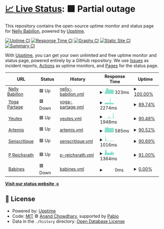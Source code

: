 # [📈 Live Status](https://nota2k.github.io/status): <!--live status--> **🟧 Partial outage**

This repository contains the open-source uptime monitor and status page for [Nelly Babillon](www.nellybabillon.fr), powered by [Upptime](https://github.com/upptime/upptime).

[![Uptime CI](https://github.com/nota2k/status/workflows/Uptime%20CI/badge.svg)](https://github.com/nota2k/status/actions?query=workflow%3A%22Uptime+CI%22)
[![Response Time CI](https://github.com/nota2k/status/workflows/Response%20Time%20CI/badge.svg)](https://github.com/nota2k/status/actions?query=workflow%3A%22Response+Time+CI%22)
[![Graphs CI](https://github.com/nota2k/status/workflows/Graphs%20CI/badge.svg)](https://github.com/nota2k/status/actions?query=workflow%3A%22Graphs+CI%22)
[![Static Site CI](https://github.com/nota2k/status/workflows/Static%20Site%20CI/badge.svg)](https://github.com/nota2k/status/actions?query=workflow%3A%22Static+Site+CI%22)
[![Summary CI](https://github.com/nota2k/status/workflows/Summary%20CI/badge.svg)](https://github.com/nota2k/status/actions?query=workflow%3A%22Summary+CI%22)

With [Upptime](https://upptime.js.org), you can get your own unlimited and free uptime monitor and status page, powered entirely by a GitHub repository. We use [Issues](https://github.com/nota2k/status/issues) as incident reports, [Actions](https://github.com/nota2k/status/actions) as uptime monitors, and [Pages](https://nota2k.github.io/status) for the status page.

<!--start: status pages-->
<!-- This summary is generated by Upptime (https://github.com/upptime/upptime) -->
<!-- Do not edit this manually, your changes will be overwritten -->
<!-- prettier-ignore -->
| URL | Status | History | Response Time | Uptime |
| --- | ------ | ------- | ------------- | ------ |
| <img alt="" src="https://icons.duckduckgo.com/ip3/www.nellybabillon.fr.ico" height="13"> [Nelly Babillon](https://www.nellybabillon.fr) | 🟩 Up | [nelly-babillon.yml](https://github.com/nota2k/status/commits/HEAD/history/nelly-babillon.yml) | <details><summary><img alt="Response time graph" src="./graphs/nelly-babillon/response-time-week.png" height="20"> 323ms</summary><br><a href="https://nota2k.github.io/status/history/nelly-babillon"><img alt="Response time 959" src="https://img.shields.io/endpoint?url=https%3A%2F%2Fraw.githubusercontent.com%2Fnota2k%2Fstatus%2FHEAD%2Fapi%2Fnelly-babillon%2Fresponse-time.json"></a><br><a href="https://nota2k.github.io/status/history/nelly-babillon"><img alt="24-hour response time 303" src="https://img.shields.io/endpoint?url=https%3A%2F%2Fraw.githubusercontent.com%2Fnota2k%2Fstatus%2FHEAD%2Fapi%2Fnelly-babillon%2Fresponse-time-day.json"></a><br><a href="https://nota2k.github.io/status/history/nelly-babillon"><img alt="7-day response time 323" src="https://img.shields.io/endpoint?url=https%3A%2F%2Fraw.githubusercontent.com%2Fnota2k%2Fstatus%2FHEAD%2Fapi%2Fnelly-babillon%2Fresponse-time-week.json"></a><br><a href="https://nota2k.github.io/status/history/nelly-babillon"><img alt="30-day response time 355" src="https://img.shields.io/endpoint?url=https%3A%2F%2Fraw.githubusercontent.com%2Fnota2k%2Fstatus%2FHEAD%2Fapi%2Fnelly-babillon%2Fresponse-time-month.json"></a><br><a href="https://nota2k.github.io/status/history/nelly-babillon"><img alt="1-year response time 959" src="https://img.shields.io/endpoint?url=https%3A%2F%2Fraw.githubusercontent.com%2Fnota2k%2Fstatus%2FHEAD%2Fapi%2Fnelly-babillon%2Fresponse-time-year.json"></a></details> | <details><summary><a href="https://nota2k.github.io/status/history/nelly-babillon">100.00%</a></summary><a href="https://nota2k.github.io/status/history/nelly-babillon"><img alt="All-time uptime 99.83%" src="https://img.shields.io/endpoint?url=https%3A%2F%2Fraw.githubusercontent.com%2Fnota2k%2Fstatus%2FHEAD%2Fapi%2Fnelly-babillon%2Fuptime.json"></a><br><a href="https://nota2k.github.io/status/history/nelly-babillon"><img alt="24-hour uptime 100.00%" src="https://img.shields.io/endpoint?url=https%3A%2F%2Fraw.githubusercontent.com%2Fnota2k%2Fstatus%2FHEAD%2Fapi%2Fnelly-babillon%2Fuptime-day.json"></a><br><a href="https://nota2k.github.io/status/history/nelly-babillon"><img alt="7-day uptime 100.00%" src="https://img.shields.io/endpoint?url=https%3A%2F%2Fraw.githubusercontent.com%2Fnota2k%2Fstatus%2FHEAD%2Fapi%2Fnelly-babillon%2Fuptime-week.json"></a><br><a href="https://nota2k.github.io/status/history/nelly-babillon"><img alt="30-day uptime 100.00%" src="https://img.shields.io/endpoint?url=https%3A%2F%2Fraw.githubusercontent.com%2Fnota2k%2Fstatus%2FHEAD%2Fapi%2Fnelly-babillon%2Fuptime-month.json"></a><br><a href="https://nota2k.github.io/status/history/nelly-babillon"><img alt="1-year uptime 99.83%" src="https://img.shields.io/endpoint?url=https%3A%2F%2Fraw.githubusercontent.com%2Fnota2k%2Fstatus%2FHEAD%2Fapi%2Fnelly-babillon%2Fuptime-year.json"></a></details>
| <img alt="" src="https://icons.duckduckgo.com/ip3/www.yogapartage.fr.ico" height="13"> [Yoga Partage](https://www.yogapartage.fr) | 🟥 Down | [yoga-partage.yml](https://github.com/nota2k/status/commits/HEAD/history/yoga-partage.yml) | <details><summary><img alt="Response time graph" src="./graphs/yoga-partage/response-time-week.png" height="20"> 2274ms</summary><br><a href="https://nota2k.github.io/status/history/yoga-partage"><img alt="Response time 1928" src="https://img.shields.io/endpoint?url=https%3A%2F%2Fraw.githubusercontent.com%2Fnota2k%2Fstatus%2FHEAD%2Fapi%2Fyoga-partage%2Fresponse-time.json"></a><br><a href="https://nota2k.github.io/status/history/yoga-partage"><img alt="24-hour response time 2097" src="https://img.shields.io/endpoint?url=https%3A%2F%2Fraw.githubusercontent.com%2Fnota2k%2Fstatus%2FHEAD%2Fapi%2Fyoga-partage%2Fresponse-time-day.json"></a><br><a href="https://nota2k.github.io/status/history/yoga-partage"><img alt="7-day response time 2274" src="https://img.shields.io/endpoint?url=https%3A%2F%2Fraw.githubusercontent.com%2Fnota2k%2Fstatus%2FHEAD%2Fapi%2Fyoga-partage%2Fresponse-time-week.json"></a><br><a href="https://nota2k.github.io/status/history/yoga-partage"><img alt="30-day response time 2097" src="https://img.shields.io/endpoint?url=https%3A%2F%2Fraw.githubusercontent.com%2Fnota2k%2Fstatus%2FHEAD%2Fapi%2Fyoga-partage%2Fresponse-time-month.json"></a><br><a href="https://nota2k.github.io/status/history/yoga-partage"><img alt="1-year response time 1928" src="https://img.shields.io/endpoint?url=https%3A%2F%2Fraw.githubusercontent.com%2Fnota2k%2Fstatus%2FHEAD%2Fapi%2Fyoga-partage%2Fresponse-time-year.json"></a></details> | <details><summary><a href="https://nota2k.github.io/status/history/yoga-partage">89.74%</a></summary><a href="https://nota2k.github.io/status/history/yoga-partage"><img alt="All-time uptime 98.42%" src="https://img.shields.io/endpoint?url=https%3A%2F%2Fraw.githubusercontent.com%2Fnota2k%2Fstatus%2FHEAD%2Fapi%2Fyoga-partage%2Fuptime.json"></a><br><a href="https://nota2k.github.io/status/history/yoga-partage"><img alt="24-hour uptime 94.97%" src="https://img.shields.io/endpoint?url=https%3A%2F%2Fraw.githubusercontent.com%2Fnota2k%2Fstatus%2FHEAD%2Fapi%2Fyoga-partage%2Fuptime-day.json"></a><br><a href="https://nota2k.github.io/status/history/yoga-partage"><img alt="7-day uptime 89.74%" src="https://img.shields.io/endpoint?url=https%3A%2F%2Fraw.githubusercontent.com%2Fnota2k%2Fstatus%2FHEAD%2Fapi%2Fyoga-partage%2Fuptime-week.json"></a><br><a href="https://nota2k.github.io/status/history/yoga-partage"><img alt="30-day uptime 90.35%" src="https://img.shields.io/endpoint?url=https%3A%2F%2Fraw.githubusercontent.com%2Fnota2k%2Fstatus%2FHEAD%2Fapi%2Fyoga-partage%2Fuptime-month.json"></a><br><a href="https://nota2k.github.io/status/history/yoga-partage"><img alt="1-year uptime 98.42%" src="https://img.shields.io/endpoint?url=https%3A%2F%2Fraw.githubusercontent.com%2Fnota2k%2Fstatus%2FHEAD%2Fapi%2Fyoga-partage%2Fuptime-year.json"></a></details>
| <img alt="" src="https://icons.duckduckgo.com/ip3/yeutes.nellybabillon.fr.ico" height="13"> [Yeutes](https://yeutes.nellybabillon.fr/) | 🟩 Up | [yeutes.yml](https://github.com/nota2k/status/commits/HEAD/history/yeutes.yml) | <details><summary><img alt="Response time graph" src="./graphs/yeutes/response-time-week.png" height="20"> 1948ms</summary><br><a href="https://nota2k.github.io/status/history/yeutes"><img alt="Response time 778" src="https://img.shields.io/endpoint?url=https%3A%2F%2Fraw.githubusercontent.com%2Fnota2k%2Fstatus%2FHEAD%2Fapi%2Fyeutes%2Fresponse-time.json"></a><br><a href="https://nota2k.github.io/status/history/yeutes"><img alt="24-hour response time 658" src="https://img.shields.io/endpoint?url=https%3A%2F%2Fraw.githubusercontent.com%2Fnota2k%2Fstatus%2FHEAD%2Fapi%2Fyeutes%2Fresponse-time-day.json"></a><br><a href="https://nota2k.github.io/status/history/yeutes"><img alt="7-day response time 1948" src="https://img.shields.io/endpoint?url=https%3A%2F%2Fraw.githubusercontent.com%2Fnota2k%2Fstatus%2FHEAD%2Fapi%2Fyeutes%2Fresponse-time-week.json"></a><br><a href="https://nota2k.github.io/status/history/yeutes"><img alt="30-day response time 1268" src="https://img.shields.io/endpoint?url=https%3A%2F%2Fraw.githubusercontent.com%2Fnota2k%2Fstatus%2FHEAD%2Fapi%2Fyeutes%2Fresponse-time-month.json"></a><br><a href="https://nota2k.github.io/status/history/yeutes"><img alt="1-year response time 778" src="https://img.shields.io/endpoint?url=https%3A%2F%2Fraw.githubusercontent.com%2Fnota2k%2Fstatus%2FHEAD%2Fapi%2Fyeutes%2Fresponse-time-year.json"></a></details> | <details><summary><a href="https://nota2k.github.io/status/history/yeutes">90.48%</a></summary><a href="https://nota2k.github.io/status/history/yeutes"><img alt="All-time uptime 98.23%" src="https://img.shields.io/endpoint?url=https%3A%2F%2Fraw.githubusercontent.com%2Fnota2k%2Fstatus%2FHEAD%2Fapi%2Fyeutes%2Fuptime.json"></a><br><a href="https://nota2k.github.io/status/history/yeutes"><img alt="24-hour uptime 97.29%" src="https://img.shields.io/endpoint?url=https%3A%2F%2Fraw.githubusercontent.com%2Fnota2k%2Fstatus%2FHEAD%2Fapi%2Fyeutes%2Fuptime-day.json"></a><br><a href="https://nota2k.github.io/status/history/yeutes"><img alt="7-day uptime 90.48%" src="https://img.shields.io/endpoint?url=https%3A%2F%2Fraw.githubusercontent.com%2Fnota2k%2Fstatus%2FHEAD%2Fapi%2Fyeutes%2Fuptime-week.json"></a><br><a href="https://nota2k.github.io/status/history/yeutes"><img alt="30-day uptime 90.57%" src="https://img.shields.io/endpoint?url=https%3A%2F%2Fraw.githubusercontent.com%2Fnota2k%2Fstatus%2FHEAD%2Fapi%2Fyeutes%2Fuptime-month.json"></a><br><a href="https://nota2k.github.io/status/history/yeutes"><img alt="1-year uptime 98.23%" src="https://img.shields.io/endpoint?url=https%3A%2F%2Fraw.githubusercontent.com%2Fnota2k%2Fstatus%2FHEAD%2Fapi%2Fyeutes%2Fuptime-year.json"></a></details>
| <img alt="" src="https://icons.duckduckgo.com/ip3/artemis.nellybabillon.fr.ico" height="13"> [Artemis](https://artemis.nellybabillon.fr) | 🟩 Up | [artemis.yml](https://github.com/nota2k/status/commits/HEAD/history/artemis.yml) | <details><summary><img alt="Response time graph" src="./graphs/artemis/response-time-week.png" height="20"> 585ms</summary><br><a href="https://nota2k.github.io/status/history/artemis"><img alt="Response time 623" src="https://img.shields.io/endpoint?url=https%3A%2F%2Fraw.githubusercontent.com%2Fnota2k%2Fstatus%2FHEAD%2Fapi%2Fartemis%2Fresponse-time.json"></a><br><a href="https://nota2k.github.io/status/history/artemis"><img alt="24-hour response time 570" src="https://img.shields.io/endpoint?url=https%3A%2F%2Fraw.githubusercontent.com%2Fnota2k%2Fstatus%2FHEAD%2Fapi%2Fartemis%2Fresponse-time-day.json"></a><br><a href="https://nota2k.github.io/status/history/artemis"><img alt="7-day response time 585" src="https://img.shields.io/endpoint?url=https%3A%2F%2Fraw.githubusercontent.com%2Fnota2k%2Fstatus%2FHEAD%2Fapi%2Fartemis%2Fresponse-time-week.json"></a><br><a href="https://nota2k.github.io/status/history/artemis"><img alt="30-day response time 577" src="https://img.shields.io/endpoint?url=https%3A%2F%2Fraw.githubusercontent.com%2Fnota2k%2Fstatus%2FHEAD%2Fapi%2Fartemis%2Fresponse-time-month.json"></a><br><a href="https://nota2k.github.io/status/history/artemis"><img alt="1-year response time 623" src="https://img.shields.io/endpoint?url=https%3A%2F%2Fraw.githubusercontent.com%2Fnota2k%2Fstatus%2FHEAD%2Fapi%2Fartemis%2Fresponse-time-year.json"></a></details> | <details><summary><a href="https://nota2k.github.io/status/history/artemis">90.52%</a></summary><a href="https://nota2k.github.io/status/history/artemis"><img alt="All-time uptime 98.23%" src="https://img.shields.io/endpoint?url=https%3A%2F%2Fraw.githubusercontent.com%2Fnota2k%2Fstatus%2FHEAD%2Fapi%2Fartemis%2Fuptime.json"></a><br><a href="https://nota2k.github.io/status/history/artemis"><img alt="24-hour uptime 98.72%" src="https://img.shields.io/endpoint?url=https%3A%2F%2Fraw.githubusercontent.com%2Fnota2k%2Fstatus%2FHEAD%2Fapi%2Fartemis%2Fuptime-day.json"></a><br><a href="https://nota2k.github.io/status/history/artemis"><img alt="7-day uptime 90.52%" src="https://img.shields.io/endpoint?url=https%3A%2F%2Fraw.githubusercontent.com%2Fnota2k%2Fstatus%2FHEAD%2Fapi%2Fartemis%2Fuptime-week.json"></a><br><a href="https://nota2k.github.io/status/history/artemis"><img alt="30-day uptime 90.59%" src="https://img.shields.io/endpoint?url=https%3A%2F%2Fraw.githubusercontent.com%2Fnota2k%2Fstatus%2FHEAD%2Fapi%2Fartemis%2Fuptime-month.json"></a><br><a href="https://nota2k.github.io/status/history/artemis"><img alt="1-year uptime 98.23%" src="https://img.shields.io/endpoint?url=https%3A%2F%2Fraw.githubusercontent.com%2Fnota2k%2Fstatus%2FHEAD%2Fapi%2Fartemis%2Fuptime-year.json"></a></details>
| <img alt="" src="https://icons.duckduckgo.com/ip3/senscritique.nellybabillon.fr.ico" height="13"> [Senscritique](https://senscritique.nellybabillon.fr) | 🟩 Up | [senscritique.yml](https://github.com/nota2k/status/commits/HEAD/history/senscritique.yml) | <details><summary><img alt="Response time graph" src="./graphs/senscritique/response-time-week.png" height="20"> 1016ms</summary><br><a href="https://nota2k.github.io/status/history/senscritique"><img alt="Response time 674" src="https://img.shields.io/endpoint?url=https%3A%2F%2Fraw.githubusercontent.com%2Fnota2k%2Fstatus%2FHEAD%2Fapi%2Fsenscritique%2Fresponse-time.json"></a><br><a href="https://nota2k.github.io/status/history/senscritique"><img alt="24-hour response time 588" src="https://img.shields.io/endpoint?url=https%3A%2F%2Fraw.githubusercontent.com%2Fnota2k%2Fstatus%2FHEAD%2Fapi%2Fsenscritique%2Fresponse-time-day.json"></a><br><a href="https://nota2k.github.io/status/history/senscritique"><img alt="7-day response time 1016" src="https://img.shields.io/endpoint?url=https%3A%2F%2Fraw.githubusercontent.com%2Fnota2k%2Fstatus%2FHEAD%2Fapi%2Fsenscritique%2Fresponse-time-week.json"></a><br><a href="https://nota2k.github.io/status/history/senscritique"><img alt="30-day response time 785" src="https://img.shields.io/endpoint?url=https%3A%2F%2Fraw.githubusercontent.com%2Fnota2k%2Fstatus%2FHEAD%2Fapi%2Fsenscritique%2Fresponse-time-month.json"></a><br><a href="https://nota2k.github.io/status/history/senscritique"><img alt="1-year response time 674" src="https://img.shields.io/endpoint?url=https%3A%2F%2Fraw.githubusercontent.com%2Fnota2k%2Fstatus%2FHEAD%2Fapi%2Fsenscritique%2Fresponse-time-year.json"></a></details> | <details><summary><a href="https://nota2k.github.io/status/history/senscritique">90.69%</a></summary><a href="https://nota2k.github.io/status/history/senscritique"><img alt="All-time uptime 96.67%" src="https://img.shields.io/endpoint?url=https%3A%2F%2Fraw.githubusercontent.com%2Fnota2k%2Fstatus%2FHEAD%2Fapi%2Fsenscritique%2Fuptime.json"></a><br><a href="https://nota2k.github.io/status/history/senscritique"><img alt="24-hour uptime 98.82%" src="https://img.shields.io/endpoint?url=https%3A%2F%2Fraw.githubusercontent.com%2Fnota2k%2Fstatus%2FHEAD%2Fapi%2Fsenscritique%2Fuptime-day.json"></a><br><a href="https://nota2k.github.io/status/history/senscritique"><img alt="7-day uptime 90.69%" src="https://img.shields.io/endpoint?url=https%3A%2F%2Fraw.githubusercontent.com%2Fnota2k%2Fstatus%2FHEAD%2Fapi%2Fsenscritique%2Fuptime-week.json"></a><br><a href="https://nota2k.github.io/status/history/senscritique"><img alt="30-day uptime 90.64%" src="https://img.shields.io/endpoint?url=https%3A%2F%2Fraw.githubusercontent.com%2Fnota2k%2Fstatus%2FHEAD%2Fapi%2Fsenscritique%2Fuptime-month.json"></a><br><a href="https://nota2k.github.io/status/history/senscritique"><img alt="1-year uptime 96.67%" src="https://img.shields.io/endpoint?url=https%3A%2F%2Fraw.githubusercontent.com%2Fnota2k%2Fstatus%2FHEAD%2Fapi%2Fsenscritique%2Fuptime-year.json"></a></details>
| <img alt="" src="https://icons.duckduckgo.com/ip3/p-reichsrath.nellybabillon.fr.ico" height="13"> [P Reichsrath](https://p-reichsrath.nellybabillon.fr) | 🟩 Up | [p-reichsrath.yml](https://github.com/nota2k/status/commits/HEAD/history/p-reichsrath.yml) | <details><summary><img alt="Response time graph" src="./graphs/p-reichsrath/response-time-week.png" height="20"> 1364ms</summary><br><a href="https://nota2k.github.io/status/history/p-reichsrath"><img alt="Response time 1055" src="https://img.shields.io/endpoint?url=https%3A%2F%2Fraw.githubusercontent.com%2Fnota2k%2Fstatus%2FHEAD%2Fapi%2Fp-reichsrath%2Fresponse-time.json"></a><br><a href="https://nota2k.github.io/status/history/p-reichsrath"><img alt="24-hour response time 1326" src="https://img.shields.io/endpoint?url=https%3A%2F%2Fraw.githubusercontent.com%2Fnota2k%2Fstatus%2FHEAD%2Fapi%2Fp-reichsrath%2Fresponse-time-day.json"></a><br><a href="https://nota2k.github.io/status/history/p-reichsrath"><img alt="7-day response time 1364" src="https://img.shields.io/endpoint?url=https%3A%2F%2Fraw.githubusercontent.com%2Fnota2k%2Fstatus%2FHEAD%2Fapi%2Fp-reichsrath%2Fresponse-time-week.json"></a><br><a href="https://nota2k.github.io/status/history/p-reichsrath"><img alt="30-day response time 1237" src="https://img.shields.io/endpoint?url=https%3A%2F%2Fraw.githubusercontent.com%2Fnota2k%2Fstatus%2FHEAD%2Fapi%2Fp-reichsrath%2Fresponse-time-month.json"></a><br><a href="https://nota2k.github.io/status/history/p-reichsrath"><img alt="1-year response time 1055" src="https://img.shields.io/endpoint?url=https%3A%2F%2Fraw.githubusercontent.com%2Fnota2k%2Fstatus%2FHEAD%2Fapi%2Fp-reichsrath%2Fresponse-time-year.json"></a></details> | <details><summary><a href="https://nota2k.github.io/status/history/p-reichsrath">91.00%</a></summary><a href="https://nota2k.github.io/status/history/p-reichsrath"><img alt="All-time uptime 96.74%" src="https://img.shields.io/endpoint?url=https%3A%2F%2Fraw.githubusercontent.com%2Fnota2k%2Fstatus%2FHEAD%2Fapi%2Fp-reichsrath%2Fuptime.json"></a><br><a href="https://nota2k.github.io/status/history/p-reichsrath"><img alt="24-hour uptime 98.92%" src="https://img.shields.io/endpoint?url=https%3A%2F%2Fraw.githubusercontent.com%2Fnota2k%2Fstatus%2FHEAD%2Fapi%2Fp-reichsrath%2Fuptime-day.json"></a><br><a href="https://nota2k.github.io/status/history/p-reichsrath"><img alt="7-day uptime 91.00%" src="https://img.shields.io/endpoint?url=https%3A%2F%2Fraw.githubusercontent.com%2Fnota2k%2Fstatus%2FHEAD%2Fapi%2Fp-reichsrath%2Fuptime-week.json"></a><br><a href="https://nota2k.github.io/status/history/p-reichsrath"><img alt="30-day uptime 90.84%" src="https://img.shields.io/endpoint?url=https%3A%2F%2Fraw.githubusercontent.com%2Fnota2k%2Fstatus%2FHEAD%2Fapi%2Fp-reichsrath%2Fuptime-month.json"></a><br><a href="https://nota2k.github.io/status/history/p-reichsrath"><img alt="1-year uptime 96.74%" src="https://img.shields.io/endpoint?url=https%3A%2F%2Fraw.githubusercontent.com%2Fnota2k%2Fstatus%2FHEAD%2Fapi%2Fp-reichsrath%2Fuptime-year.json"></a></details>
| <img alt="" src="https://icons.duckduckgo.com/ip3/babines.incongru.org.ico" height="13"> [Babines](https://babines.incongru.org/) | 🟥 Down | [babines.yml](https://github.com/nota2k/status/commits/HEAD/history/babines.yml) | <details><summary><img alt="Response time graph" src="./graphs/babines/response-time-week.png" height="20"> 0ms</summary><br><a href="https://nota2k.github.io/status/history/babines"><img alt="Response time 0" src="https://img.shields.io/endpoint?url=https%3A%2F%2Fraw.githubusercontent.com%2Fnota2k%2Fstatus%2FHEAD%2Fapi%2Fbabines%2Fresponse-time.json"></a><br><a href="https://nota2k.github.io/status/history/babines"><img alt="24-hour response time 0" src="https://img.shields.io/endpoint?url=https%3A%2F%2Fraw.githubusercontent.com%2Fnota2k%2Fstatus%2FHEAD%2Fapi%2Fbabines%2Fresponse-time-day.json"></a><br><a href="https://nota2k.github.io/status/history/babines"><img alt="7-day response time 0" src="https://img.shields.io/endpoint?url=https%3A%2F%2Fraw.githubusercontent.com%2Fnota2k%2Fstatus%2FHEAD%2Fapi%2Fbabines%2Fresponse-time-week.json"></a><br><a href="https://nota2k.github.io/status/history/babines"><img alt="30-day response time 0" src="https://img.shields.io/endpoint?url=https%3A%2F%2Fraw.githubusercontent.com%2Fnota2k%2Fstatus%2FHEAD%2Fapi%2Fbabines%2Fresponse-time-month.json"></a><br><a href="https://nota2k.github.io/status/history/babines"><img alt="1-year response time 0" src="https://img.shields.io/endpoint?url=https%3A%2F%2Fraw.githubusercontent.com%2Fnota2k%2Fstatus%2FHEAD%2Fapi%2Fbabines%2Fresponse-time-year.json"></a></details> | <details><summary><a href="https://nota2k.github.io/status/history/babines">0.00%</a></summary><a href="https://nota2k.github.io/status/history/babines"><img alt="All-time uptime 0.00%" src="https://img.shields.io/endpoint?url=https%3A%2F%2Fraw.githubusercontent.com%2Fnota2k%2Fstatus%2FHEAD%2Fapi%2Fbabines%2Fuptime.json"></a><br><a href="https://nota2k.github.io/status/history/babines"><img alt="24-hour uptime 0.00%" src="https://img.shields.io/endpoint?url=https%3A%2F%2Fraw.githubusercontent.com%2Fnota2k%2Fstatus%2FHEAD%2Fapi%2Fbabines%2Fuptime-day.json"></a><br><a href="https://nota2k.github.io/status/history/babines"><img alt="7-day uptime 0.00%" src="https://img.shields.io/endpoint?url=https%3A%2F%2Fraw.githubusercontent.com%2Fnota2k%2Fstatus%2FHEAD%2Fapi%2Fbabines%2Fuptime-week.json"></a><br><a href="https://nota2k.github.io/status/history/babines"><img alt="30-day uptime 0.00%" src="https://img.shields.io/endpoint?url=https%3A%2F%2Fraw.githubusercontent.com%2Fnota2k%2Fstatus%2FHEAD%2Fapi%2Fbabines%2Fuptime-month.json"></a><br><a href="https://nota2k.github.io/status/history/babines"><img alt="1-year uptime 0.00%" src="https://img.shields.io/endpoint?url=https%3A%2F%2Fraw.githubusercontent.com%2Fnota2k%2Fstatus%2FHEAD%2Fapi%2Fbabines%2Fuptime-year.json"></a></details>

<!--end: status pages-->

[**Visit our status website →**](https://nota2k.github.io/status)

## 📄 License

- Powered by: [Upptime](https://github.com/upptime/upptime)
- Code: [MIT](./LICENSE) © [Anand Chowdhary](https://anandchowdhary.com), supported by [Pabio](https://pabio.com)
- Data in the `./history` directory: [Open Database License](https://opendatacommons.org/licenses/odbl/1-0/)
